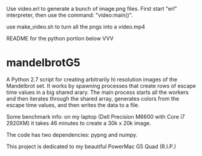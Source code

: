 
Use video.erl to generate a bunch of image.png files. First start "erl" interpreter, then use the command: "video:main()".

use make_video.sh to turn all the pngs into a video.mp4


README for the python portion below VVV

mandelbrotG5
============

A Python 2.7 script for creating arbitrarily hi resolution images of the Mandelbrot set. It works by spawning processes that create rows of escape time values in a big shared arary. The main process starts all the workers and then iterates through the shared array, generates colors from the escape time values, and then writes the data to a file.

Some benchmark info: on my laptop (Dell Precision M6600 with Core i7 2920XM) it takes 46 minutes to create a 30k x 20k image.

The code has two dependencies: pypng and numpy. 

This project is dedicated to my beautiful PowerMac G5 Quad (R.I.P.)



